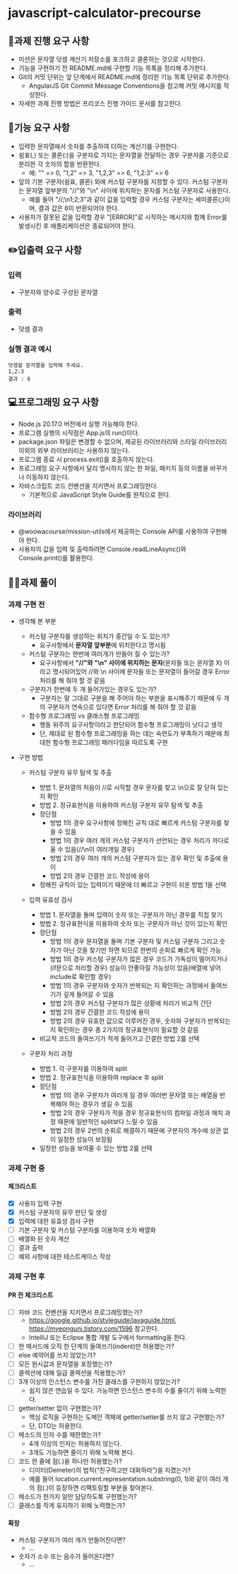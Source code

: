 # javascript-calculator-precourse
## 📑과제 진행 요구 사항
- 미션은 문자열 덧셈 계산기 저장소를 포크하고 클론하는 것으로 시작한다.
- 기능을 구현하기 전 README.md에 구현할 기능 목록을 정리해 추가한다.
- Git의 커밋 단위는 앞 단계에서 README.md에 정리한 기능 목록 단위로 추가한다.
  - AngularJS Git Commit Message Conventions을 참고해 커밋 메시지를 작성한다.
- 자세한 과제 진행 방법은 프리코스 진행 가이드 문서를 참고한다.
## 🚀기능 요구 사항
- 입력한 문자열에서 숫자를 추출하여 더하는 계산기를 구현한다.
- 쉼표(,) 또는 콜론(:)을 구분자로 가지는 문자열을 전달하는 경우 구분자를 기준으로 분리한 각 숫자의 합을 반환한다.
  - 예: "" => 0, "1,2" => 3, "1,2,3" => 6, "1,2:3" => 6
- 앞의 기본 구분자(쉼표, 콜론) 외에 커스텀 구분자를 지정할 수 있다. 커스텀 구분자는 문자열 앞부분의 "//"와 "\n" 사이에 위치하는 문자를 커스텀 구분자로 사용한다.
  - 예를 들어 "//;\n1;2;3"과 같이 값을 입력할 경우 커스텀 구분자는 세미콜론(;)이며, 결과 값은 6이 반환되어야 한다.
- 사용자가 잘못된 값을 입력할 경우 "[ERROR]"로 시작하는 메시지와 함께 Error를 발생시킨 후 애플리케이션은 종료되어야 한다.
## ✏️입출력 요구 사항
### 입력
- 구분자와 양수로 구성된 문자열
### 출력
- 덧셈 결과
### 실행 결과 예시
```
덧셈할 문자열을 입력해 주세요.
1,2:3
결과 : 6
```

## 💻프로그래밍 요구 사항
- Node.js 20.17.0 버전에서 실행 가능해야 한다.
- 프로그램 실행의 시작점은 App.js의 run()이다.
- package.json 파일은 변경할 수 없으며, 제공된 라이브러리와 스타일 라이브러리 이외의 외부 라이브러리는 사용하지 않는다.
- 프로그램 종료 시 process.exit()를 호출하지 않는다.
- 프로그래밍 요구 사항에서 달리 명시하지 않는 한 파일, 패키지 등의 이름을 바꾸거나 이동하지 않는다.
- 자바스크립트 코드 컨벤션을 지키면서 프로그래밍한다.
  - 기본적으로 JavaScript Style Guide를 원칙으로 한다.
### 라이브러리
- @woowacourse/mission-utils에서 제공하는 Console API를 사용하여 구현해야 한다.
- 사용자의 값을 입력 및 출력하려면 Console.readLineAsync()와 Console.print()를 활용한다.

## 👨‍💻과제 풀이
### 과제 구현 전
- 생각해 본 부분
  - 커스텀 구분자를 생성하는 위치가 중간일 수 도 있는가?
    - 요구사항에서 **문자열 앞부분**에 위치한다고 명시됨
  - 커스텀 구분자는 한번에 여러개가 만들어 질 수 있는가?
    - 요구사항에서 **"//"와 "\n" 사이에 위치하는 문자**(문자들 또는 문자열 X) 이라고 명시되어있어 //와 \\n 사이에 문자들 또는 문자열이 들어갈 경우 Error 처리를 해 줘야 할 것 같음
  - 구분자가 한번에 두 개 들어가있는 경우도 있는가?
    - 구분자는 말 그대로 구분을 해 주어야 하는 부분을 표시해주기 때문에 두 개의 구분자가 연속으로 있다면 Error 처리를 해 줘야 할 것 같음
  - 함수형 프로그래밍 vs 클래스형 프로그래밍
    - 행동 위주의 요구사항이라고 판단되어 함수형 프로그래밍이 낫다고 생각
    - 단, 제대로 된 함수형 프로그래밍을 하는 데는 숙련도가 부족하기 때문에 최대한 함수형 프로그래밍 패러다임을 따르도록 구현

- 구현 방법
  - 커스텀 구분자 유무 탐색 및 추출
    - 방법 1. 문자열의 처음이 //로 시작할 경우 문자를 찾고 \\n으로 잘 닫혀 있는지 확인
    - 방법 2. 정규표현식을 이용하여 커스텀 구분자 유무 탐색 및 추출
    - 장단점
      - 방법 1의 경우 요구사항에 정해진 규칙 대로 빠르게 커스텀 구분자를 찾을 수 있음
      - 방법 1의 경우 여러 개의 커스텀 구분자가 선언되는 경우 처리가 까다로울 수 있음(//\\n이 여러개일 경우)
      - 방법 2의 경우 여러 개의 커스텀 구분자가 있는 경우 확인 및 추출에 용이
      - 방법 2의 경우 간결한 코드 작성에 용이
    - 정해진 규칙이 있는 입력이기 때문에 더 빠르고 구현이 쉬운 방법 1을 선택

  - 입력 유효성 검사
    - 방법 1. 문자열을 돌며 입력이 숫자 또는 구분자가 아닌 경우를 직접 찾기
    - 방법 2. 정규표현식을 이용하여 숫자 또는 구문자가 아닌 것이 있는지 확인
    - 장단점
      - 방법 1의 경우 문자열을 돌며 기본 구분자 및 커스텀 구분자 그리고 숫자가 아닌 것을 찾기만 하면 되므로 한번의 순회로 빠르게 확인 가능
      - 방법 1의 경우 커스텀 구분자가 많은 경우 코드가 가독성이 떨어지거나(if문으로 처리할 경우) 성능이 안좋아질 가능성이 있음(배열에 넣어 include로 확인할 경우)
      - 방법 1의 경우 구분자와 숫자가 반복되는 지 확인하는 과정에서 들여쓰기가 깊게 들어갈 수 있음
      - 방법 2의 경우 커스텀 구분자가 많은 상황에 처리가 비교적 간단
      - 방법 2의 경우 간결한 코드 작성에 용이
      - 방법 2의 경우 유효한 값으로 이루어진 경우, 숫자와 구분자가 반복되는 지 확인하는 경우 총 2가지의 정규표현식이 필요할 것 같음
    - 비교적 코드의 들여쓰기가 적게 들어가고 간결한 방법 2를 선택

  - 구분자 처리 과정
    - 방법 1. 각 구분자를 이용하여 split
    - 방법 2. 정규표헌식을 이용하여 replace 후 split
    - 장단점
      - 방법 1의 경우 구분자가 여러개 일 경우 여러번 문자열 또는 배열을 반복해야 하는 경우가 생길 수 있음
      - 방법 2의 경우 구분자가 적을 경우 정규표현식의 컴파일 과정과 매치 과정 때문에 일반적인 split보다 느릴 수 있음
      - 방법 2의 경우 2번의 순회로 해결하기 때문에 구분자의 개수에 상관 없이 일정한 성능이 보장됨
    - 일정한 성능을 보여줄 수 있는 방법 2를 선택

### 과제 구현 중
#### 체크리스트
- [x] 사용자 입력 구현
- [x] 커스텀 구분자의 유무 판단 및 생성
- [x] 입력에 대한 유효성 검사 구현
- [ ] 기본 구분자 및 커스텀 구분자를 이용하여 숫자 배열화
- [ ] 배열화 된 숫자 계산
- [ ] 결과 출력
- [ ] 예외 사항에 대한 테스트케이스 작성

### 과제 구현 후
#### PR 전 체크리스트
- [ ] 자바 코드 컨벤션을 지키면서 프로그래밍했는가?
  - https://google.github.io/styleguide/javaguide.html, https://myeonguni.tistory.com/1596 참고한다.
  - IntelliJ 또는 Eclipse 통합 개발 도구에서 formatting을 한다.
- [ ] 한 메서드에 오직 한 단계의 들여쓰기(indent)만 허용했는가?
- [ ] else 예약어를 쓰지 않았는가?
- [ ] 모든 원시값과 문자열을 포장했는가?
- [ ] 콜렉션에 대해 일급 콜렉션을 적용했는가?
- [ ] 3개 이상의 인스턴스 변수를 가진 클래스를 구현하지 않았는가?
  - 쉽지 않은 연습일 수 있다. 가능하면 인스턴스 변수의 수를 줄이기 위해 노력한다.
- [ ] getter/setter 없이 구현했는가?
  - 핵심 로직을 구현하는 도메인 객체에 getter/setter를 쓰지 않고 구현했는가?
  - 단, DTO는 허용한다.
- [ ] 메소드의 인자 수를 제한했는가?
  - 4개 이상의 인자는 허용하지 않는다.
  - 3개도 가능하면 줄이기 위해 노력해 본다.
- [ ] 코드 한 줄에 점(.)을 하나만 허용했는가?
  - 디미터(Demeter)의 법칙(“친구하고만 대화하라”)을 지켰는가?
  - 예를 들어 location.current.representation.substring(0, 1)와 같이 여러 개의 점(.)이 등장하면 리팩토링할 부분을 찾아본다.
- [ ] 메소드가 한가지 일만 담당하도록 구현했는가?
- [ ] 클래스를 작게 유지하기 위해 노력했는가?

#### 확장
- 커스텀 구분자가 여러 개가 만들어진다면?
  - ...
- 숫자가 소수 또는 음수가 들어온다면?
  - ...
